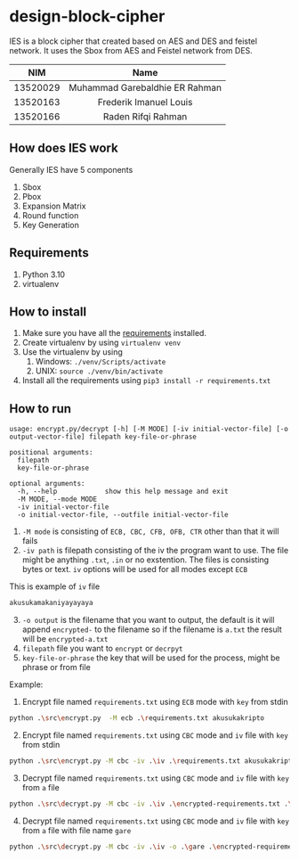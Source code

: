 # design-block-cipher

IES is a block cipher that created based on AES and DES and feistel network. It uses the Sbox from AES and Feistel network from DES.

|   NIM    |              Name              |
| :------: | :----------------------------: |
| 13520029 | Muhammad Garebaldhie ER Rahman |
| 13520163 |     Frederik Imanuel Louis     |
| 13520166 |       Raden Rifqi Rahman       |

## How does IES work

Generally IES have 5 components

1. Sbox
2. Pbox
3. Expansion Matrix
4. Round function
5. Key Generation

## Requirements

1. Python 3.10
2. virtualenv

## How to install

1. Make sure you have all the [requirements](#requirements) installed.
2. Create virtualenv by using `virtualenv venv`
3. Use the virtualenv by using
   1. Windows: `./venv/Scripts/activate`
   2. UNIX: `source ./venv/bin/activate`
4. Install all the requirements using `pip3 install -r requirements.txt`

## How to run
```
usage: encrypt.py/decrypt [-h] [-M MODE] [-iv initial-vector-file] [-o output-vector-file] filepath key-file-or-phrase

positional arguments:
  filepath
  key-file-or-phrase

optional arguments:
  -h, --help            show this help message and exit
  -M MODE, --mode MODE
  -iv initial-vector-file
  -o initial-vector-file, --outfile initial-vector-file
```

1. `-M mode` is consisting of `ECB, CBC, CFB, OFB, CTR` other than that it will fails
2. `-iv path` is filepath consisting of the iv the program want to use. The file might be anything `.txt`, `.in` or no exstention. The files is consisting bytes or text. `iv` options will be used for all modes except `ECB`

This is example of `iv` file
```md
akusukamakaniyayayaya
```

3. `-o output` is the filename that you want to output, the default is it will append `encrypted-` to the filename so if the filename is `a.txt` the result will be `encrypted-a.txt`
4. `filepath` file you want to `encrypt` or `decrpyt`
5. `key-file-or-phrase` the key that will be used for the process, might be phrase or from file

Example:
1. Encrypt file named `requirements.txt` using `ECB` mode with `key` from stdin

```bash
python .\src\encrypt.py  -M ecb .\requirements.txt akusukakripto
```

2. Encrypt file named `requirements.txt` using `CBC` mode and `iv` file with `key` from stdin
```bash
python .\src\encrypt.py -M cbc -iv .\iv .\requirements.txt akusukakripto
```

3. Decrypt file named `requirements.txt` using `CBC` mode and `iv` file with `key` from `a` file
```bash
python .\src\decrypt.py -M cbc -iv .\iv .\encrypted-requirements.txt .\a
```

4. Decrypt file named `requirements.txt` using `CBC` mode and `iv` file with `key` from `a` file with file name `gare`
```bash
python .\src\decrypt.py -M cbc -iv .\iv -o .\gare .\encrypted-requirements.txt .\a
```